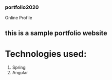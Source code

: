### portfolio2020
Online Profile


## this is a sample portfolio website




# Technologies used:
1. Spring
2. Angular
